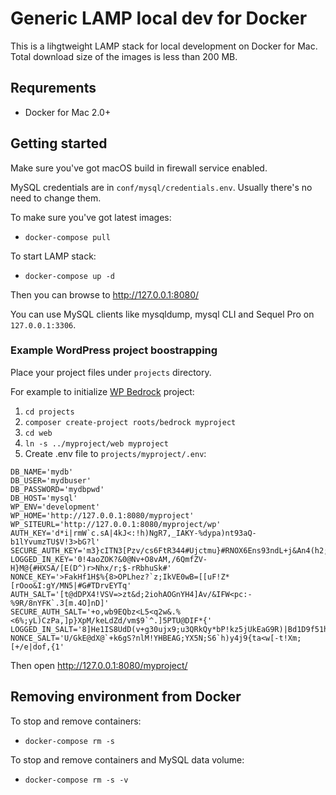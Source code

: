 # Generic LAMP local dev for Docker

This is a lihgtweight LAMP stack for local development on Docker for Mac. Total download size of the images is less than 200 MB.

## Requrements

- Docker for Mac 2.0+

## Getting started

Make sure you've got macOS build in firewall service enabled.

MySQL credentials are in `conf/mysql/credentials.env`. Usually there's no need to change them.

To make sure you've got latest images:
- `docker-compose pull`

To start LAMP stack:
- `docker-compose up -d`

Then you can browse to http://127.0.0.1:8080/

You can use MySQL clients like mysqldump, mysql CLI and Sequel Pro on `127.0.0.1:3306`.

### Example WordPress project boostrapping

Place your project files under `projects` directory.

For example to initialize [WP Bedrock](https://roots.io/bedrock/docs/installing-bedrock/) project:
1. `cd projects`
1. `composer create-project roots/bedrock myproject`
1. `cd web`
1. `ln -s ../myproject/web myproject`
1. Create .env file to `projects/myproject/.env`:

```
DB_NAME='mydb'
DB_USER='mydbuser'
DB_PASSWORD='mydbpwd'
DB_HOST='mysql'
WP_ENV='development'
WP_HOME='http://127.0.0.1:8080/myproject'
WP_SITEURL='http://127.0.0.1:8080/myproject/wp'
AUTH_KEY='d*i|rmW`c.sA|4kJ<:!h)NgR7,_IAKY-%dypa)nt93aQ-b1lYvumzTU$V!3>bG?l'
SECURE_AUTH_KEY='m3}cITN3[Pzv/cs6FtR344#Ujctmu}#RNOX6Ens93ndL+j&An4(h2;_{7WMFR:3n'
LOGGED_IN_KEY='0!4aoZOK?&0@Nv+O8vAM,/6QmfZV-H}M@{#HXSA/[E(D^)r>Nhx/r;$-rRbhuSk#'
NONCE_KEY='>FakHf1H$%{8>OPLhez?`z;IkVE0wB=[[uF!Z*[rOoo&I:gY/MN5|#G#TDrvEYTq'
AUTH_SALT='[t@dDPX4!VSV=>zt&d;2iohAOGnYH4]Av/&IFW<pc:-%9R/8nYFK`.3[m.4O]nD]'
SECURE_AUTH_SALT='+o,wb9EQbz<L5<q2w&.%<6%;yL)CzPa,]p}XpM/keLdZd/vm$9`^.]5PTU@DIF*{'
LOGGED_IN_SALT='8]He1IS8UdD(v+g30ujx9;u3QRkQy*bP!kz5jUkEaG9R)|Bd1D9f51h0+`wqLr!5'
NONCE_SALT='U/GkE@dX@`+k6gS?nlM!YHBEAG;YX5N;S6`h)y4j9{ta<w[-t!Xm;[+/e|dof,{1'
```

Then open http://127.0.0.1:8080/myproject/

## Removing environment from Docker

To stop and remove containers:
- `docker-compose rm -s`

To stop and remove containers and MySQL data volume:
- `docker-compose rm -s -v`

